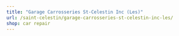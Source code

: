 ```yaml
---
title: "Garage Carrosseries St-Celestin Inc (Les)"
url: /saint-celestin/garage-carrosseries-st-celestin-inc-les/
shop: car repair
---
```

